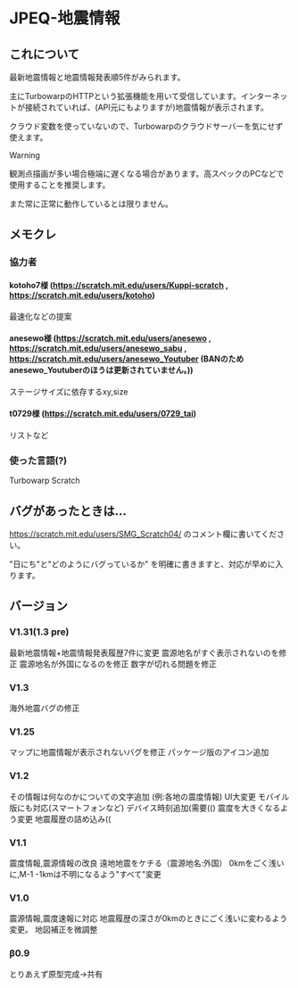 # JPEQ-地震情報 
## これについて
最新地震情報と地震情報発表順5件がみられます。

主にTurbowarpのHTTPという拡張機能を用いて受信しています。インターネットが接続されていれば、(API元にもよりますが)地震情報が表示されます。

クラウド変数を使っていないので、Turbowarpのクラウドサーバーを気にせず使えます。

> [!WARNING]
> 観測点描画が多い場合極端に遅くなる場合があります。高スペックのPCなどで使用することを推奨します。
>
> また常に正常に動作しているとは限りません。

## メモクレ
### 協力者
#### kotoho7様 (https://scratch.mit.edu/users/Kuppi-scratch , https://scratch.mit.edu/users/kotoho)
最速化などの提案
#### anesewo様 (https://scratch.mit.edu/users/anesewo , https://scratch.mit.edu/users/anesewo_sabu , https://scratch.mit.edu/users/anesewo_Youtuber (BANのため anesewo_Youtuberのほうは更新されていません。))
ステージサイズに依存するxy,size
#### t0729様 (https://scratch.mit.edu/users/0729_tai)
リストなど


### 使った言語(?)
Turbowarp Scratch

## バグがあったときは...
https://scratch.mit.edu/users/SMG_Scratch04/ のコメント欄に書いてください。

"日にち"と"どのようにバグっているか" を明確に書きますと、対応が早めに入ります。

## バージョン
### V1.31(1.3 pre)
最新地震情報+地震情報発表履歴7件に変更
震源地名がすぐ表示されないのを修正
震源地名が外国になるのを修正
数字が切れる問題を修正
　　  
### V1.3 
海外地震バグの修正
### V1.25
マップに地震情報が表示されないバグを修正
パッケージ版のアイコン追加
### V1.2 
その情報は何なのかについての文字追加
(例:各地の震度情報)
UI大変更
モバイル版にも対応(スマートフォンなど)
デバイス時刻追加(需要(()
震度を大きくなるよう変更
地震履歴の詰め込み((
### V1.1 
震度情報,震源情報の改良
遠地地震をケチる（震源地名:外国）
0kmをごく浅いに,M-1 -1kmは不明になるよう"すべて"変更
### V1.0 
震源情報,震度速報に対応
地震履歴の深さが0kmのときにごく浅いに変わるよう変更。
地図補正を微調整
### β0.9 
とりあえず原型完成→共有
